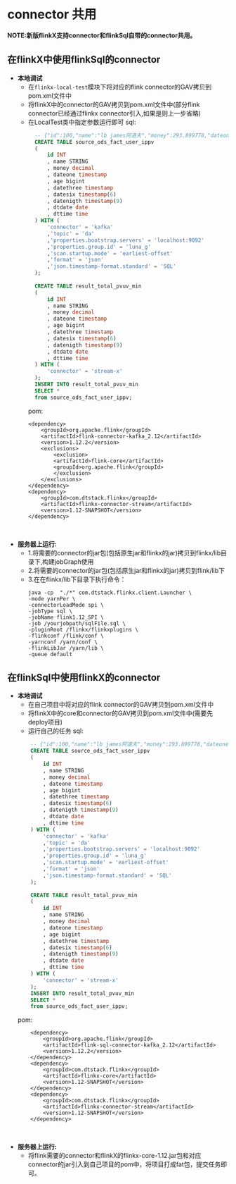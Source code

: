 # connector 共用

**NOTE:新版flinkX支持connector和flinkSql自带的connector共用。**

## 在flinkX中使用flinkSql的connector
- **本地调试**
    - 在`flinkx-local-test`模块下将对应的flink connector的GAV拷贝到pom.xml文件中
    - 将flinkX中的connector的GAV拷贝到pom.xml文件中(部分flink connector已经通过flinkx connector引入,如果是则上一步省略)
    - 在LocalTest类中指定参数运行即可
      sql:
      ```sql
        -- {"id":100,"name":"lb james阿道夫","money":293.899778,"dateone":"2020-07-30 10:08:22","age":"33","datethree":"2020-07-30 10:08:22.123","datesix":"2020-07-30 10:08:22.123456","datenigth":"2020-07-30 10:08:22.123456789","dtdate":"2020-07-30","dttime":"10:08:22"}
        CREATE TABLE source_ods_fact_user_ippv 
        (
            id INT
            , name STRING
            , money decimal
            , dateone timestamp
            , age bigint
            , datethree timestamp
            , datesix timestamp(6)
            , datenigth timestamp(9)
            , dtdate date
            , dttime time
        ) WITH (
            'connector' = 'kafka'
            ,'topic' = 'da'
            ,'properties.bootstrap.servers' = 'localhost:9092'
            ,'properties.group.id' = 'luna_g'
            ,'scan.startup.mode' = 'earliest-offset'
            ,'format' = 'json'
            ,'json.timestamp-format.standard' = 'SQL'
        );
        
        CREATE TABLE result_total_pvuv_min
        (
            id INT
            , name STRING
            , money decimal
            , dateone timestamp
            , age bigint
            , datethree timestamp
            , datesix timestamp(6)
            , datenigth timestamp(9)
            , dtdate date
            , dttime time
        ) WITH (
            'connector' = 'stream-x'
        );
        INSERT INTO result_total_pvuv_min
        SELECT *
        from source_ods_fact_user_ippv;
      ```
      pom:
      ```text
      <dependency>
          <groupId>org.apache.flink</groupId>
          <artifactId>flink-connector-kafka_2.12</artifactId>
          <version>1.12.2</version>
          <exclusions>
              <exclusion>
              <artifactId>flink-core</artifactId>
              <groupId>org.apache.flink</groupId>
              </exclusion>
          </exclusions>
      </dependency>
      <dependency>
          <groupId>com.dtstack.flinkx</groupId>
          <artifactId>flinkx-connector-stream</artifactId>
          <version>1.12-SNAPSHOT</version>
      </dependency>
      ```
<br />  
      
- **服务器上运行:**
    - 1.将需要的connector的jar包(包括原生jar和flinkx的jar)拷贝到flinkx/lib目录下,构建jobGraph使用
    - 2.将需要的connector的jar包(包括原生jar和flinkx的jar)拷贝到flink/lib下
    - 3.在在flinkx/lib下目录下执行命令：
      ```shell
      java -cp  "./*" com.dtstack.flinkx.client.Launcher \
      -mode yarnPer \
      -connectorLoadMode spi \
      -jobType sql \
      -jobName flink1.12_SPI \
      -job /yourjobpath/sqlFile.sql \
      -pluginRoot /flinkx/flinkxplugins \
      -flinkconf /flink/conf \
      -yarnconf /yarn/conf \
      -flinkLibJar /yarn/lib \
      -queue default
      ```
## 在flinkSql中使用flinkX的connector
- **本地调试**
    - 在自己项目中将对应的flink connector的GAV拷贝到pom.xml文件中
    - 将flinkX中的core和connector的GAV拷贝到pom.xml文件中(需要先deploy项目)
    - 运行自己的任务
    sql:
    ```sql
        -- {"id":100,"name":"lb james阿道夫","money":293.899778,"dateone":"2020-07-30 10:08:22","age":"33","datethree":"2020-07-30 10:08:22.123","datesix":"2020-07-30 10:08:22.123456","datenigth":"2020-07-30 10:08:22.123456789","dtdate":"2020-07-30","dttime":"10:08:22"}
        CREATE TABLE source_ods_fact_user_ippv 
        (
            id INT
            , name STRING
            , money decimal
            , dateone timestamp
            , age bigint
            , datethree timestamp
            , datesix timestamp(6)
            , datenigth timestamp(9)
            , dtdate date
            , dttime time
        ) WITH (
            'connector' = 'kafka'
            ,'topic' = 'da'
            ,'properties.bootstrap.servers' = 'localhost:9092'
            ,'properties.group.id' = 'luna_g'
            ,'scan.startup.mode' = 'earliest-offset'
            ,'format' = 'json'
            ,'json.timestamp-format.standard' = 'SQL'
        );
        
        CREATE TABLE result_total_pvuv_min
        (
            id INT
            , name STRING
            , money decimal
            , dateone timestamp
            , age bigint
            , datethree timestamp
            , datesix timestamp(6)
            , datenigth timestamp(9)
            , dtdate date
            , dttime time
        ) WITH (
            'connector' = 'stream-x'
        );
        INSERT INTO result_total_pvuv_min
        SELECT *
        from source_ods_fact_user_ippv;
    ```
    pom:
    ```text
        <dependency>
            <groupId>org.apache.flink</groupId>
            <artifactId>flink-sql-connector-kafka_2.12</artifactId>
            <version>1.12.2</version>
        </dependency>
        <dependency>
            <groupId>com.dtstack.flinkx</groupId>
            <artifactId>flinkx-core</artifactId>
            <version>1.12-SNAPSHOT</version>
        </dependency>
        <dependency>
            <groupId>com.dtstack.flinkx</groupId>
            <artifactId>flinkx-connector-stream</artifactId>
            <version>1.12-SNAPSHOT</version>
        </dependency>
    ```
<br />
      
- **服务器上运行:**
    - 将flink需要的connector和flinkX的flinkx-core-1.12.jar包和对应connector的jar引入到自己项目的pom中，将项目打成fat包，提交任务即可。
